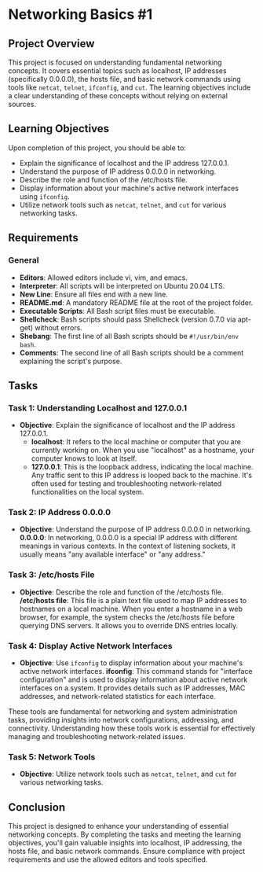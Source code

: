 
# Networking Basics #1

## Project Overview

This project is focused on understanding fundamental networking concepts. It covers essential topics such as localhost, IP addresses (specifically 0.0.0.0), the hosts file, and basic network commands using tools like `netcat`, `telnet`, `ifconfig`, and `cut`. The learning objectives include a clear understanding of these concepts without relying on external sources.

## Learning Objectives

Upon completion of this project, you should be able to:

-   Explain the significance of localhost and the IP address 127.0.0.1.
-   Understand the purpose of IP address 0.0.0.0 in networking.
-   Describe the role and function of the /etc/hosts file.
-   Display information about your machine's active network interfaces using `ifconfig`.
-   Utilize network tools such as `netcat`, `telnet`, and `cut` for various networking tasks.

## Requirements

### General

-   **Editors**: Allowed editors include vi, vim, and emacs.
-   **Interpreter**: All scripts will be interpreted on Ubuntu 20.04 LTS.
-   **New Line**: Ensure all files end with a new line.
-   **README.md**: A mandatory README file at the root of the project folder.
-   **Executable Scripts**: All Bash script files must be executable.
-   **Shellcheck**: Bash scripts should pass Shellcheck (version 0.7.0 via apt-get) without errors.
-   **Shebang**: The first line of all Bash scripts should be `#!/usr/bin/env bash`.
-   **Comments**: The second line of all Bash scripts should be a comment explaining the script's purpose.

## Tasks

### Task 1: Understanding Localhost and 127.0.0.1

-   **Objective**: Explain the significance of localhost and the IP address 127.0.0.1.
	-   **localhost**: It refers to the local machine or computer that you are currently working on. When you use "localhost" as a hostname, your computer knows to look at itself.
	-   **127.0.0.1**: This is the loopback address, indicating the local machine. Any traffic sent to this IP address is looped back to the machine. It's often used for testing and troubleshooting network-related functionalities on the local system.

### Task 2: IP Address 0.0.0.0

-   **Objective**: Understand the purpose of IP address 0.0.0.0 in networking.
	**0.0.0.0**: In networking, 0.0.0.0 is a special IP address with different meanings in various contexts. In the context of listening sockets, it usually means "any available interface" or "any address."

### Task 3: /etc/hosts File

-   **Objective**: Describe the role and function of the /etc/hosts file.
	**/etc/hosts file**: This file is a plain text file used to map IP addresses to hostnames on a local machine. When you enter a hostname in a web browser, for example, the system checks the /etc/hosts file before querying DNS servers. It allows you to override DNS entries locally.

### Task 4: Display Active Network Interfaces

-   **Objective**: Use `ifconfig` to display information about your machine's active network interfaces.
	**ifconfig**: This command stands for "interface configuration" and is used to display information about active network interfaces on a system. It provides details such as IP addresses, MAC addresses, and network-related statistics for each interface.

These tools are fundamental for networking and system administration tasks, providing insights into network configurations, addressing, and connectivity. Understanding how these tools work is essential for effectively managing and troubleshooting network-related issues.

### Task 5: Network Tools

-   **Objective**: Utilize network tools such as `netcat`, `telnet`, and `cut` for various networking tasks.

## Conclusion

This project is designed to enhance your understanding of essential networking concepts. By completing the tasks and meeting the learning objectives, you'll gain valuable insights into localhost, IP addressing, the hosts file, and basic network commands. Ensure compliance with project requirements and use the allowed editors and tools specified.